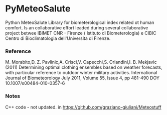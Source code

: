 PyMeteoSalute
=============

Python MeteoSalute Library for biometerological index related ot human comfort. Is an collaborative effort leaded during  several collaborative project betwee IBIMET CNR - Firenze ( Istituto di Biometerologia)
e CIBIC Centro di Bioclimatologia dell'Universita di Firenze.

### Reference 

M. Morabito,D. Z. Pavlinic,A. Crisci,V. Capecchi,S. Orlandini,I. B. Mekjavic  (2011) 
Determining optimal clothing ensembles based on weather forecasts, with particular reference to outdoor winter military activities.
International Journal of Biometeorology July 2011, Volume 55, Issue 4, pp 481-490
DOY 10.1007/s00484-010-0357-6

### Notes

C++ code - not updated. in https://github.com/graziano-giuliani/Meteostuff

